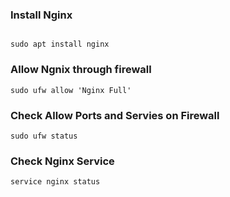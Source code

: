 
### Install Nginx

```shell

sudo apt install nginx
```

### Allow Ngnix through firewall

```shell
sudo ufw allow 'Nginx Full'
```

### Check Allow Ports and Servies on Firewall

```shell
sudo ufw status
```

### Check Nginx Service

```shell
service nginx status
```

